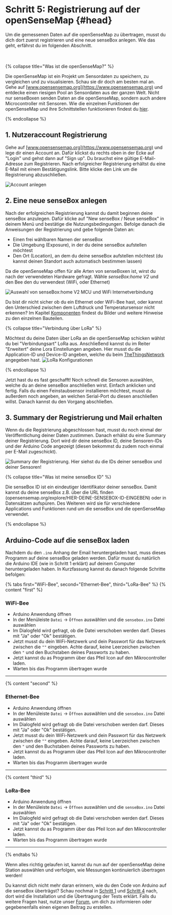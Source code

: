 # Schritt 5: Registrierung auf der openSenseMap {#head}
<div class="description">Um die gemessenen Daten auf die openSenseMap zu übertragen, musst du dich dort zuerst registrieren und eine neue senseBox anlegen. Wie das geht, erfährst du im folgenden Abschnitt.</div>

<div class="line">
    <br>
    <br>
</div>

{% collapse title="Was ist die openSenseMap?" %}

Die openSenseMap ist ein Projekt um Sensordaten zu speichern, zu vergleichen und zu visualisieren. Schau sie dir doch am besten mal an. Gehe auf [www.opensensemap.org](https://www.opensensemap.org) und entdecke einen riesigen Pool an Sensordaten aus der ganzen Welt. Nicht nur senseBoxen senden Daten an die openSenseMap, sondern auch andere Microcontroller mit Sensoren. Wie die einzelnen Funktionen der openSenseMap und ihre Schnittstellen funktionieren findest du [hier](https://sensebox.github.io/books-v2/osem).

{% endcollapse %}

## 1. Nutzeraccount Registrierung
Gehe auf [www.opensensemap.org](https://www.opensensemap.org) und lege dir einen Account an. Dafür klickst du rechts oben in der Ecke auf "Login" und gehst dann auf "Sign up". Du brauchst eine gültige E-Mail-Adresse zum Registrieren. Nach erfolgreicher Registrierung erhältst du eine E-Mail mit einem Bestätigungslink. Bitte klicke den Link um die Registrierung abzuschließen. 

![Account anlegen](https://github.com/sensebox/resources/raw/master/gitbook_pictures/Sing_up.PNG)

## 2. Eine neue senseBox anlegen
Nach der erfolgreichen Registrierung kannst du damit beginnen deine senseBox anzulegen. Dafür klicke auf "New senseBox / Neue senseBox" in deinem Menü und bestätige die Nutzungsbedingungen. Befolge danach die Anweisungen der Registrierung und gebe folgende Daten an:

* Einen frei wählbaren Namen der senseBox
* Die Umgebung (Exposure), in der du deine senseBox aufstellen möchtest
* Den Ort (Location), an dem du deine senseBox aufstellen möchtest (du kannst deinen Standort auch automatisch bestimmen lassen)

Da die openSenseMap offen für alle Arten von senseBoxen ist, wirst du nach der verwendeten Hardware gefragt. Wähle *senseBox:home V2* und den Bee den du verwendest (WiFi, oder Ethernet)

![Auswahl von senseBox:home V2 MCU und WiFi Internetverbindung](https://github.com/sensebox/resources/raw/master/gitbook_pictures/Select_hardware.PNG)

<div class="box_info">
    <i class="fa fa-info fa-fw" aria-hidden="true" style="color: #42acf3;"></i>
  Du bist dir nicht sicher ob du ein Ethernet oder WiFi-Bee hast, oder kannst den Unterschied zwischen dem Luftdruck und Temperatursensor nicht erkennen? Im Kapitel <a href = "../komponenten/README.md">Komponenten</a> findest du Bilder und weitere Hinweise zu den einzelnen Bauteilen.
</div>

{% collapse title="Verbindung über LoRa" %}

Möchtest du deine Daten über LoRa an die openSenseMap schicken wählst du bei "Verbindungsart" LoRa aus. Anschließend kannst du im Reiter "Erweitert" deine Lora Einstellungen angeben. Hier musst du die Application-ID und Device-ID angeben, welche du beim <a href="www.thethingsnetwork.org">TheThingsNetwork</a> angegeben hast. 
![LoRa Konfigurationen](https://github.com/sensebox/resources/raw/master/gitbook_pictures/LoRaOSEM.PNG)

{% endcollapse %}

Jetzt hast du es fast geschafft! Noch schnell die Sensoren auswählen, welche du an deine senseBox anschließen wirst. Einfach anklicken und fertig. Falls du einen Feinstaubsensor installieren möchtest, musst du außerdem noch angeben, an welchen Serial-Port du diesen anschließen willst. Danach kannst du den Vorgang abschließen.

## 3. Summary der Registrierung und Mail erhalten
Wenn du die Registrierung abgeschlossen hast, musst du noch einmal der Veröffentlichung deiner Daten zustimmen. Danach erhälst du eine Summary deiner Registrierung. Dort wird dir deine senseBox ID, deine Sensoren-IDs und der Arduino Code angezeigt (diesen bekommst du zudem noch einmal per E-Mail zugeschickt). 

![Summary der Registrierung. Hier siehst du die IDs deiner senseBox und deiner Sensoren!](https://github.com/sensebox/resources/raw/master/gitbook_pictures/summary.PNG)

{% collapse title="Was ist meine senseBox ID" %}

Die senseBox ID ist ein eindeutiger Identifikator deiner senseBox. Damit kannst du deine senseBox z.B. über die URL finden (opensensemap.org/explore/HIER-DEINE-SENSEBOX-ID-EINGEBEN) oder in Datensätzen aufspüren. Des Weiteren wird sie für verschiedene Applications und Funktionen rund um die senseBox und die openSenseMap verwendet.

{% endcollapse %}

## Arduino-Code auf die senseBox laden
Nachdem du den ```.ino``` Anhang der Email heruntergeladen hast, muss dieses Programm auf deine senseBox geladen werden. Dafür musst du natürlich die Arduino IDE (wie in Schritt 1 erklärt) auf deinem Computer heruntergeladen haben. In Kurzfassung kannst du danach folgende Schritte befolgen:

{% tabs first="WiFi-Bee", second="Ethernet-Bee", third="LoRa-Bee" %}
{% content "first" %}

### WiFi-Bee

* Arduino Anwendung öffnen
* In der Menüleiste ``Datei`` → ``Öffnen`` auswählen und die ``sensebox.ino`` Datei auswählen
* Im Dialogfeld wird gefragt, ob die Datei verschoben werden darf. Dieses mit "Ja" oder "Ok" bestätigen.
* Jetzt musst du dein WiFi-Netzwerk und dein Passwort für das Netzwerk zwischen die ``""`` eingeben. Achte darauf, keine Leerzeichen zwischen den ``"`` und den Buchstaben deines Passworts zu haben.  
* Jetzt kannst du as Programm über das Pfeil Icon auf den Mikrocontroller laden.
* Warten bis das Programm übertragen wurde
__________

{% content "second" %}

### Ethernet-Bee

* Arduino Anwendung öffnen
* In der Menüleiste ``Datei`` → ``Öffnen`` auswählen und die ``sensebox.ino`` Datei auswählen
* Im Dialogfeld wird gefragt ob die Datei verschoben werden darf. Dieses mit "Ja" oder "Ok" bestätigen.
* Jetzt musst du dein WiFi-Netzwerk und dein Passwort für das Netzwerk zwischen die ``""`` eingeben. Achte darauf, keine Leerzeichen zwischen den ``"`` und den Buchstaben deines Passworts zu haben.  
* Jetzt kannst du as Programm über das Pfeil Icon auf den Mikrocontroller laden.
* Warten bis das Programm übertragen wurde
___________________


{% content "third" %}

### LoRa-Bee

* Arduino Anwendung öffnen
* In der Menüleiste ``Datei`` → ``Öffnen`` auswählen und die ``senseBox.ino`` Datei auswählen
* Im Dialogfeld wird gefragt ob die Datei verschoben werden darf. Dieses mit "Ja" oder "Ok" bestätigen.
* Jetzt kannst du as Programm über das Pfeil Icon auf den Mikrocontroller laden.
* Warten bis das Programm übertragen wurde
___________

{% endtabs %}

Wenn alles richtig gelaufen ist, kannst du nun auf der openSenseMap deine Station auswählen und verfolgen, wie Messungen kontinuierlich übertragen werden!

<div class="box_info">
    <i class="fa fa-info fa-fw" aria-hidden="true" style="color: #42acf3;"></i>
  Du kannst dich nicht mehr daran erinnern, wie du den Code von Arduino auf die senseBox überträgst? Schau nochmal in <a href="../erste-schritte/software-installation.html">Schritt 1</a> und <a href="../erste-schritte/komponenten-testen.html">Schritt 4</a> nach, dort wird die Installation und die Übertragung der Tests erklärt. Falls du weitere Fragen hast, nutze unser <a href="https://forum.sensebox.de/">Forum</a>, um dich zu informieren oder gegebenenfalls einen eigenen Beitrag zu erstellen. </div>

